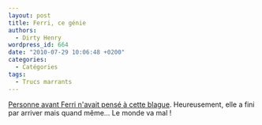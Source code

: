 ```yaml
---
layout: post
title: Ferri, ce génie
authors:
  - Dirty Henry
wordpress_id: 664
date: "2010-07-29 10:06:48 +0200"
categories:
  - Catégories
tags:
  - Trucs marrants
---
```


[Personne avant Ferri n'avait pensé à cette blague](http://www.manularcenet.com/blog/articles/3615/le-gag-du-siecle).
Heureusement, elle a fini par arriver mais quand même… Le monde va mal !
